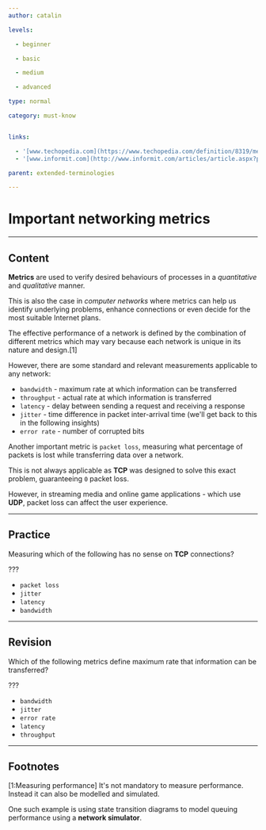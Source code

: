 ```yaml
---
author: catalin

levels:

  - beginner

  - basic

  - medium

  - advanced

type: normal

category: must-know


links:

  - '[www.techopedia.com](https://www.techopedia.com/definition/8319/metric-networking){website}'
  - '[www.informit.com](http://www.informit.com/articles/article.aspx?p=26129&seqNum=7){website}'

parent: extended-terminologies

---
```


# Important networking metrics

---

## Content

**Metrics** are used to verify desired behaviours of processes in a _quantitative_ and _qualitative_ manner.

This is also the case in _computer networks_ where metrics can help us identify underlying problems, enhance connections or even decide for the most suitable Internet plans.

The effective performance of a network is defined by the combination of different metrics which may vary because each network is unique in its nature and design.[1]

However, there are some standard and relevant measurements applicable to any network:

- `bandwidth` - maximum rate at which information can be transferred
- `throughput` - actual rate at which information is transferred
- `latency` - delay between sending a request and receiving a response
- `jitter` - time difference in packet inter-arrival time (we'll get back to this in the following insights)
- `error rate` - number of corrupted bits

Another important metric is `packet loss`, measuring what percentage of packets is lost while transferring data over a network.

This is not always applicable as **TCP** was designed to solve this exact problem, guaranteeing `0` packet loss.

However, in streaming media and online game applications - which use **UDP**, packet loss can affect the user experience.

---

## Practice

Measuring which of the following has no sense on **TCP** connections?

???

- `packet loss`
- `jitter`
- `latency`
- `bandwidth`

---

## Revision

Which of the following metrics define maximum rate that information can be transferred?

???

- `bandwidth`
- `jitter`
- `error rate`
- `latency`
- `throughput`

---

## Footnotes

[1:Measuring performance]
It's not mandatory to measure performance. Instead it can also be modelled and simulated.

One such example is using state transition diagrams to model queuing performance using a **network simulator**.
